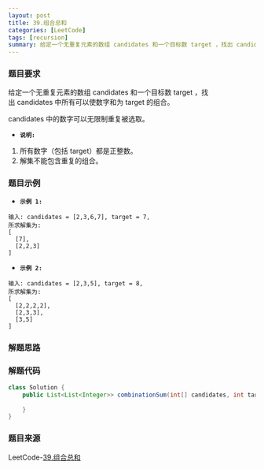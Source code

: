 ```yaml
---
layout: post
title: 39.组合总和
categories: [LeetCode]
tags: [recursion]
summary: 给定一个无重复元素的数组 candidates 和一个目标数 target ，找出 candidates 中所有可以使数字和为 target 的组合。
---
```


### 题目要求
给定一个无重复元素的数组 candidates 和一个目标数 target ，找出 candidates 中所有可以使数字和为 target 的组合。

candidates 中的数字可以无限制重复被选取。

- **`说明:`**
1. 所有数字（包括 target）都是正整数。
1. 解集不能包含重复的组合。 

### 题目示例
- **`示例 1:`**
```
输入: candidates = [2,3,6,7], target = 7,
所求解集为:
[
  [7],
  [2,2,3]
]
```

- **`示例 2:`**
```
输入: candidates = [2,3,5], target = 8,
所求解集为:
[
  [2,2,2,2],
  [2,3,3],
  [3,5]
]
```

### 解题思路



### 解题代码
```java
class Solution {
    public List<List<Integer>> combinationSum(int[] candidates, int target) {
        
    }
}
```



### 题目来源
LeetCode-[39.组合总和](https://leetcode-cn.com/problems/combination-sum/)
